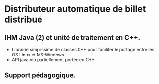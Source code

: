 # Distributeur automatique de billet distribué

## IHM Java (2) et unité de traitement en C++.

- Librairie simplissime de classes C++ pour faciliter le portage entre les OS Linux et MS-Windows
- API java.nio partiellement portée en C++

## Support pédagogique.

